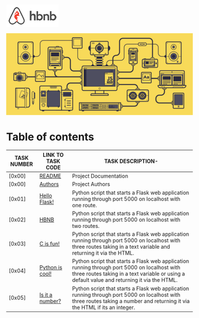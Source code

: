![AirBnB](../web_static/images/logo.png)

![AirBnB](./assets/1_L_QoAG863l8QvqxpNyBiqw.gif)

# Table of contents

TASK NUMBER | LINK TO TASK CODE | TASK DESCRIPTION-
----- | ------ | ----------
[0x00] | [README](./README.md) | Project Documentation
[0x00] | [Authors](./AUTHORS) | Project Authors
[0x01] | [Hello Flask!](./0-hello_route.py) | Python script that starts a Flask web application running through port 5000 on localhost with one route.
[0x02] | [HBNB](./1-hbnb_route.py) | Python script that starts a Flask web application running through port 5000 on localhost with two routes.
[0x03] | [C is fun!](./2-c_route.py) | Python script that starts a Flask web application running through port 5000 on localhost with three routes taking in a text variable and returning it via  the HTML.
[0x04] | [Python is cool!](./3-python_route.py) | Python script that starts a Flask web application running through port 5000 on localhost with three routes taking in a text variable or using a default value and returning it via  the HTML.
[0x05] | [Is it a number?](./3-python_route.py) | Python script that starts a Flask web application running through port 5000 on localhost with three routes taking a number and returning it via the HTML if its an integer.
